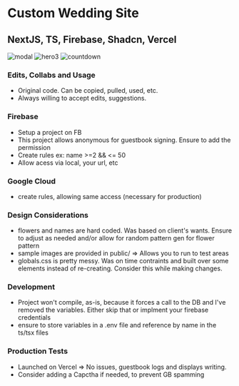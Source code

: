 # Custom Wedding Site
## NextJS, TS, Firebase, Shadcn, Vercel

![modal](https://github.com/user-attachments/assets/9006f3c7-46ed-46b1-960f-7a996c263463)
![hero3](https://github.com/user-attachments/assets/d98e48fc-bcae-4c51-95ac-3038c9739059)
![countdown](https://github.com/user-attachments/assets/fb72f803-b0a0-4920-b263-8878e93bdb17)


### Edits, Collabs and Usage
 + Original code. Can be copied, pulled, used, etc.
 + Always willing to accept edits, suggestions. 

### Firebase
 + Setup a project on FB
 + This project allows anonymous for guestbook signing. Ensure to add the permission
 + Create rules ex: name >=2 && <= 50
 + Allow acess via local, your url, etc

### Google Cloud
 + create rules, allowing same access (necessary for production)

### Design Considerations
 + flowers and names are hard coded. Was based on client's wants. Ensure to adjust as needed and/or allow for random pattern gen for flower pattern
 + sample images are provided in public/ => Allows you to run to test areas
 + globals.css is pretty messy. Was on time contraints and built over some elements instead of re-creating. Consider this while making changes.

### Development
 + Project won't compile, as-is, because it forces a call to the DB and I've removed the variables. Either skip that or implment your firebase credentials
 + ensure to store variables in a .env file and reference by name in the ts/tsx files

### Production Tests
 + Launched on Vercel => No issues, guestbook logs and displays writing.
 + Consider adding a Capctha if needed, to prevent GB spamming
